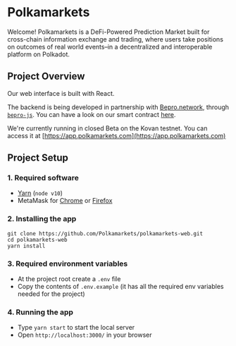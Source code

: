 # Polkamarkets

Welcome! Polkamarkets is a DeFi-Powered Prediction Market built for cross-chain information exchange and trading, where users take positions on outcomes of real world events–in a decentralized and interoperable platform on Polkadot.

## Project Overview

Our web interface is built with React.

The backend is being developed in partnership with [Bepro.network](https://github.com/bepronetwork), through [`bepro-js`](https://github.com/bepronetwork/bepro-js). You can have a look on our smart contract [here](https://github.com/bepronetwork/bepro-js/blob/feature/prediction-markets/contracts/PredictionMarket.sol).

We're currently running in closed Beta on the Kovan testnet. You can access it at [https://app.polkamarkets.com](https://app.polkamarkets.com)

## Project Setup

### 1. Required software

- [Yarn](https://yarnpkg.com/) (`node v10`)
- MetaMask for [Chrome](https://chrome.google.com/webstore/detail/metamask/nkbihfbeogaeaoehlefnkodbefgpgknn?hl=en) or [Firefox](https://addons.mozilla.org/en-US/firefox/addon/ether-metamask/)

### 2. Installing the app

```
git clone https://github.com/Polkamarkets/polkamarkets-web.git
cd polkamarkets-web
yarn install
```

### 3. Required environment variables

- At the project root create a `.env` file
- Copy the contents of `.env.example` (it has all the required env variables needed for the project)

### 4. Running the app

- Type `yarn start` to start the local server
- Open `http://localhost:3000/` in your browser
